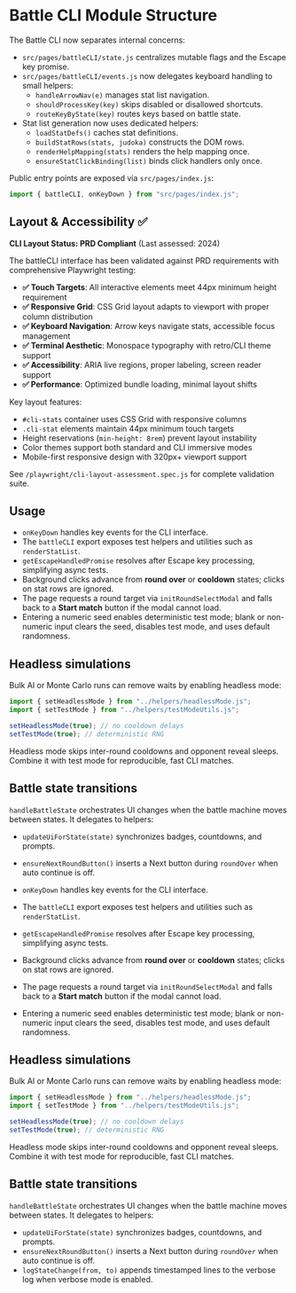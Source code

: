 # Battle CLI Module Structure

The Battle CLI now separates internal concerns:

- `src/pages/battleCLI/state.js` centralizes mutable flags and the Escape key promise.
- `src/pages/battleCLI/events.js` now delegates keyboard handling to small helpers:
  - `handleArrowNav(e)` manages stat list navigation.
  - `shouldProcessKey(key)` skips disabled or disallowed shortcuts.
  - `routeKeyByState(key)` routes keys based on battle state.
- Stat list generation now uses dedicated helpers:
  - `loadStatDefs()` caches stat definitions.
  - `buildStatRows(stats, judoka)` constructs the DOM rows.
  - `renderHelpMapping(stats)` renders the help mapping once.
  - `ensureStatClickBinding(list)` binds click handlers only once.

Public entry points are exposed via `src/pages/index.js`:

```js
import { battleCLI, onKeyDown } from "src/pages/index.js";
```

## Layout & Accessibility ✅

**CLI Layout Status: PRD Compliant** (Last assessed: 2024)

The battleCLI interface has been validated against PRD requirements with comprehensive Playwright testing:

- **✅ Touch Targets**: All interactive elements meet 44px minimum height requirement
- **✅ Responsive Grid**: CSS Grid layout adapts to viewport with proper column distribution  
- **✅ Keyboard Navigation**: Arrow keys navigate stats, accessible focus management
- **✅ Terminal Aesthetic**: Monospace typography with retro/CLI theme support
- **✅ Accessibility**: ARIA live regions, proper labeling, screen reader support
- **✅ Performance**: Optimized bundle loading, minimal layout shifts

Key layout features:
- `#cli-stats` container uses CSS Grid with responsive columns
- `.cli-stat` elements maintain 44px minimum touch targets
- Height reservations (`min-height: 8rem`) prevent layout instability
- Color themes support both standard and CLI immersive modes
- Mobile-first responsive design with 320px+ viewport support

See `/playwright/cli-layout-assessment.spec.js` for complete validation suite.

## Usage

- `onKeyDown` handles key events for the CLI interface.
- The `battleCLI` export exposes test helpers and utilities such as `renderStatList`.
- `getEscapeHandledPromise` resolves after Escape key processing, simplifying async tests.
- Background clicks advance from **round over** or **cooldown** states; clicks on stat rows are ignored.
- The page requests a round target via `initRoundSelectModal` and falls back to a **Start match** button if the modal cannot load.
- Entering a numeric seed enables deterministic test mode; blank or non-numeric input clears the seed, disables test mode, and uses default randomness.

## Headless simulations

Bulk AI or Monte Carlo runs can remove waits by enabling headless mode:

```js
import { setHeadlessMode } from "../helpers/headlessMode.js";
import { setTestMode } from "../helpers/testModeUtils.js";

setHeadlessMode(true); // no cooldown delays
setTestMode(true); // deterministic RNG
```

Headless mode skips inter-round cooldowns and opponent reveal sleeps. Combine it with test mode for reproducible, fast CLI matches.

## Battle state transitions

`handleBattleState` orchestrates UI changes when the battle machine moves between states. It delegates to helpers:

- `updateUiForState(state)` synchronizes badges, countdowns, and prompts.
- `ensureNextRoundButton()` inserts a Next button during `roundOver` when auto continue is off.

- `onKeyDown` handles key events for the CLI interface.
- The `battleCLI` export exposes test helpers and utilities such as `renderStatList`.
- `getEscapeHandledPromise` resolves after Escape key processing, simplifying async tests.
- Background clicks advance from **round over** or **cooldown** states; clicks on stat rows are ignored.
- The page requests a round target via `initRoundSelectModal` and falls back to a **Start match** button if the modal cannot load.
- Entering a numeric seed enables deterministic test mode; blank or non-numeric input clears the seed, disables test mode, and uses default randomness.

## Headless simulations

Bulk AI or Monte Carlo runs can remove waits by enabling headless mode:

```js
import { setHeadlessMode } from "../helpers/headlessMode.js";
import { setTestMode } from "../helpers/testModeUtils.js";

setHeadlessMode(true); // no cooldown delays
setTestMode(true); // deterministic RNG
```

Headless mode skips inter-round cooldowns and opponent reveal sleeps. Combine it with test mode for reproducible, fast CLI matches.

## Battle state transitions

`handleBattleState` orchestrates UI changes when the battle machine moves between states. It delegates to helpers:

- `updateUiForState(state)` synchronizes badges, countdowns, and prompts.
- `ensureNextRoundButton()` inserts a Next button during `roundOver` when auto continue is off.
- `logStateChange(from, to)` appends timestamped lines to the verbose log when verbose mode is enabled.
